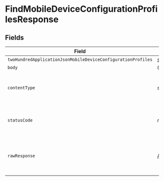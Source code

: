 # FindMobileDeviceConfigurationProfilesResponse


## Fields

| Field                                                                                                  | Type                                                                                                   | Required                                                                                               | Description                                                                                            |
| ------------------------------------------------------------------------------------------------------ | ------------------------------------------------------------------------------------------------------ | ------------------------------------------------------------------------------------------------------ | ------------------------------------------------------------------------------------------------------ |
| `twoHundredApplicationJsonMobileDeviceConfigurationProfiles`                                           | [shared.MobileDeviceConfigurationProfiles](../../models/shared/mobiledeviceconfigurationprofiles.md)[] | :heavy_minus_sign:                                                                                     | OK                                                                                                     |
| `body`                                                                                                 | *Uint8Array*                                                                                           | :heavy_minus_sign:                                                                                     | N/A                                                                                                    |
| `contentType`                                                                                          | *string*                                                                                               | :heavy_check_mark:                                                                                     | HTTP response content type for this operation                                                          |
| `statusCode`                                                                                           | *number*                                                                                               | :heavy_check_mark:                                                                                     | HTTP response status code for this operation                                                           |
| `rawResponse`                                                                                          | [AxiosResponse](https://axios-http.com/docs/res_schema)                                                | :heavy_minus_sign:                                                                                     | Raw HTTP response; suitable for custom response parsing                                                |